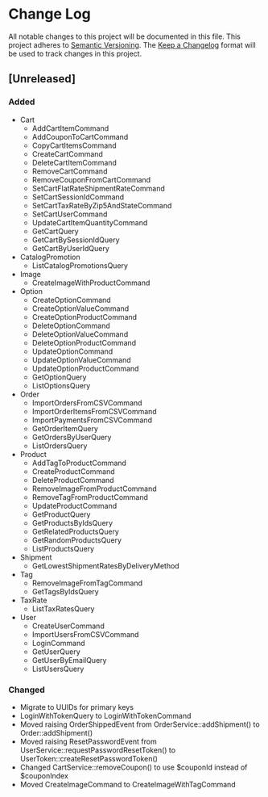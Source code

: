 # Change Log
All notable changes to this project will be documented in this file.
This project adheres to [Semantic Versioning](http://semver.org/).
The [Keep a Changelog](http://keepachangelog.com/) format will be
used to track changes in this project.

## [Unreleased]
### Added
- Cart
  - AddCartItemCommand
  - AddCouponToCartCommand
  - CopyCartItemsCommand
  - CreateCartCommand
  - DeleteCartItemCommand
  - RemoveCartCommand
  - RemoveCouponFromCartCommand
  - SetCartFlatRateShipmentRateCommand
  - SetCartSessionIdCommand
  - SetCartTaxRateByZip5AndStateCommand
  - SetCartUserCommand
  - UpdateCartItemQuantityCommand
  - GetCartQuery
  - GetCartBySessionIdQuery
  - GetCartByUserIdQuery
- CatalogPromotion
  - ListCatalogPromotionsQuery
- Image
  - CreateImageWithProductCommand
- Option
  - CreateOptionCommand
  - CreateOptionValueCommand
  - CreateOptionProductCommand
  - DeleteOptionCommand
  - DeleteOptionValueCommand
  - DeleteOptionProductCommand
  - UpdateOptionCommand
  - UpdateOptionValueCommand
  - UpdateOptionProductCommand
  - GetOptionQuery
  - ListOptionsQuery
- Order
  - ImportOrdersFromCSVCommand
  - ImportOrderItemsFromCSVCommand
  - ImportPaymentsFromCSVCommand
  - GetOrderItemQuery
  - GetOrdersByUserQuery
  - ListOrdersQuery
- Product
  - AddTagToProductCommand
  - CreateProductCommand
  - DeleteProductCommand
  - RemoveImageFromProductCommand
  - RemoveTagFromProductCommand
  - UpdateProductCommand
  - GetProductQuery
  - GetProductsByIdsQuery
  - GetRelatedProductsQuery
  - GetRandomProductsQuery
  - ListProductsQuery
- Shipment
  - GetLowestShipmentRatesByDeliveryMethod
- Tag
  - RemoveImageFromTagCommand
  - GetTagsByIdsQuery
- TaxRate
  - ListTaxRatesQuery
- User
  - CreateUserCommand
  - ImportUsersFromCSVCommand
  - LoginCommand
  - GetUserQuery
  - GetUserByEmailQuery
  - ListUsersQuery
### Changed
- Migrate to UUIDs for primary keys
- LoginWithTokenQuery to LoginWithTokenCommand
- Moved raising OrderShippedEvent from OrderService::addShipment() to Order::addShipment()
- Moved raising ResetPasswordEvent from UserService::requestPasswordResetToken() to UserToken::createResetPasswordToken()
- Changed CartService::removeCoupon() to use $couponId instead of $couponIndex
- Moved CreateImageCommand to CreateImageWithTagCommand
